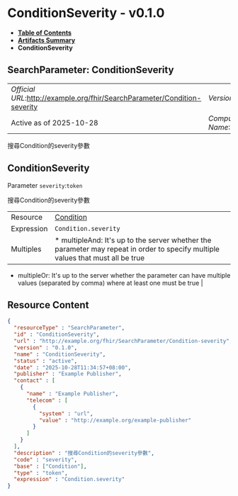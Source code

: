 # ConditionSeverity - v0.1.0

* [**Table of Contents**](toc.md)
* [**Artifacts Summary**](artifacts.md)
* **ConditionSeverity**

## SearchParameter: ConditionSeverity 

| | |
| :--- | :--- |
| *Official URL*:http://example.org/fhir/SearchParameter/Condition-severity | *Version*:0.1.0 |
| Active as of 2025-10-28 | *Computable Name*:ConditionSeverity |

 
搜尋Condition的severity參數 

## ConditionSeverity

Parameter `severity`:`token`

搜尋Condition的severity參數

| | |
| :--- | :--- |
| Resource | [Condition](http://hl7.org/fhir/R4/condition.html) |
| Expression | `Condition.severity` |
| Multiples | * multipleAnd: It's up to the server whether the parameter may repeat in order to specify multiple values that must all be true
* multipleOr: It's up to the server whether the parameter can have multiple values (separated by comma) where at least one must be true
 |



## Resource Content

```json
{
  "resourceType" : "SearchParameter",
  "id" : "ConditionSeverity",
  "url" : "http://example.org/fhir/SearchParameter/Condition-severity",
  "version" : "0.1.0",
  "name" : "ConditionSeverity",
  "status" : "active",
  "date" : "2025-10-28T11:34:57+08:00",
  "publisher" : "Example Publisher",
  "contact" : [
    {
      "name" : "Example Publisher",
      "telecom" : [
        {
          "system" : "url",
          "value" : "http://example.org/example-publisher"
        }
      ]
    }
  ],
  "description" : "搜尋Condition的severity參數",
  "code" : "severity",
  "base" : ["Condition"],
  "type" : "token",
  "expression" : "Condition.severity"
}

```
